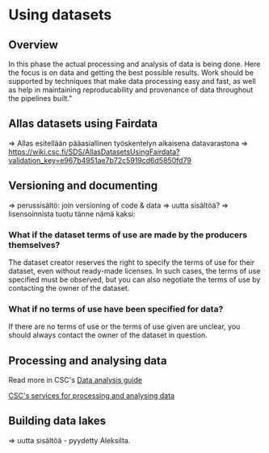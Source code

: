 # Using datasets

<a name="header1"></a>
## Overview 

In this phase the actual processing and analysis of data is being done. Here the focus is on data and getting the best possible results. Work should be supported by techniques that make data processing easy and fast, as well as help in maintaining reproducability and provenance of data throughout the pipelines built."

<a name="header2"></a>
## Allas datasets using Fairdata
=> Allas esitellään pääasiallinen työskentelyn aikaisena datavarastona
=> https://wiki.csc.fi/SDS/AllasDatasetsUsingFairdata?validation_key=e967b4951ae7b72c5919cd6d5850fd79

<a name="header3"></a>
## Versioning and documenting 
=> perussisältö: join versioning of code & data
=> uutta sisältöä?
=> lisensoinnista tuotu tänne nämä kaksi:

### What if the dataset terms of use are made by the producers themselves?

The dataset creator reserves the right to specify the terms of use for their dataset, even without ready-made licenses. In such cases, the terms of use specified must be observed, but you can also negotiate the terms of use by contacting the owner of the dataset.

### What if no terms of use have been specified for data?

If there are no terms of use or the terms of use given are unclear, you should always contact the owner of the dataset in question.

<a name="header4"></a>
## Processing and analysing data

 Read more in CSC's [Data analysis guide](../support/tutorials/da-guide/)
 
 [CSC's services for processing and analysing data](https://research.csc.fi/en/service-catalog#compute)

<a name="header5"></a>
## Building data lakes
=> uutta sisältöä - pyydetty Aleksilta.

